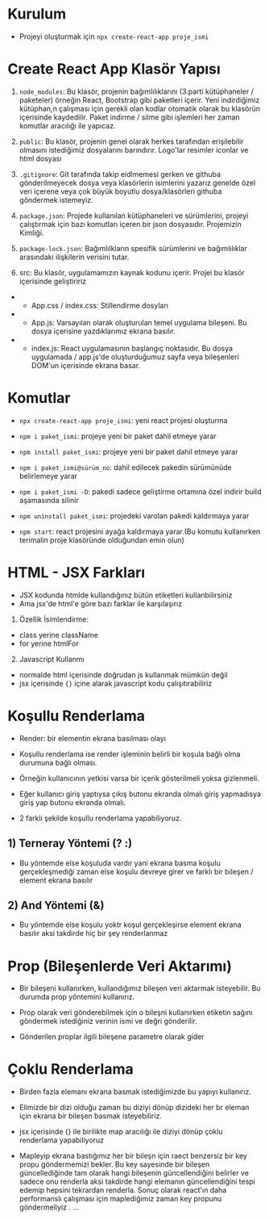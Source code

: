 # Kurulum

- Projeyi oluşturmak için `npx create-react-app proje_ismi`

# Create React App Klasör Yapısı

1. `node_modules`: Bu klasör, projenin bağımlılıklarını (3.parti kütüphaneler / paketeler) örneğin React, Bootstrap gibi paketleri içerir. Yeni indirdiğimiz kütüphan,n çalışması için gerekli olan kodlar otomatik olarak bu klasörün içerisinde kaydedilir. Paket indirme / silme gibi işlemleri her zaman komutlar aracılığı ile yapıcaz.

2. `public`: Bu klasör, projenin genel olarak herkes tarafından erişilebilir olmasını istediğimiz dosyalarını barındırır. Logo'lar resimler iconlar ve html dosyası

3. `.gitignore`: Git tarafında takip eidlmemesi gerken ve githuba gönderilmeyecek dosya veya klasörlerin isimlerini yazarız genelde özel veri içerene veya çok büyük boyutlu dosya/klasörleri githuba göndermek istemeyiz.

4. `package.json`: Projede kullanılan kütüphaneleri ve sürümlerini, projeyi çalıştırmak için bazı komutları içeren bir json dosyasıdır. Projemizin Kimliği.

5. `package-lock.json`: Bağımlılkların spesifik sürümlerini ve bağımlılıklar arasındaki ilişkilerin verisini tutar.

6. src: Bu klasör, uygulamamızın kaynak kodunu içerir. Projei bu klasör içerisinde geliştiririz

- - App.css / index.css: Stillendirme dosyları

- - App.js: Varsayılan olarak oluşturulan temel uygulama bileşeni. Bu dosya içerisine yazdıklarımız ekrana basılır.

- - index.js: React uygulamasının başlangıç noktasıdır. Bu dosya uygulamada / app.js'de oluşturduğumuz sayfa veya bileşenleri DOM'un içerisinde ekrana basar.

# Komutlar

- `npx create-react-app proje_ismi`: yeni react projesi oluşturma

- `npm i paket_ismi`: projeye yeni bir paket dahil etmeye yarar

- `npm install paket_ismi`: projeye yeni bir paket dahil etmeye yarar

- `npm i paket_ismi@sürüm_no`: dahil edilecek pakedin sürümünüde belirlemeye yarar

- `npm i paket_ismi -D`: pakedi sadece geliştirme ortamına özel indirir build aşamasında silinir

- `npm uninstall paket_ismi`: projedeki varolan pakedi kaldırmaya yarar

- `npm start`: react projesini ayağa kaldırmaya yarar.(Bu komutu kullanırken terimalin proje klasöründe olduğundan emin olun)

# HTML - JSX Farkları

- JSX kodunda htmlde kullandığınız bütün etiketleri kullanbilirsiniz
- Ama jsx'de html'e göre bazı farklar ile karşılaşırız

1. Özellik İsimlendirme:

- class yerine className
- for yerine htmlFor

2. Javascript Kullanmı

- normalde html içerisinde doğrudan js kullanmak mümkün değil
- jsx içerisinde `{}` içine alarak javascript kodu çalışıtırabiliriz

# Koşullu Renderlama

- Render: bir elementin ekrana basılması olayı

- Koşullu renderlama ise render işleminin belirli bir koşula bağlı olma durumuna bağlı olması.

- Örneğin kullanıcının yetkisi varsa bir içerik gösterilmeli yoksa gizlenmeli.

- Eğer kullanıcı giriş yaptıysa çıkış butonu ekranda olmalı giriş yapmadısya giriş yap butonu ekranda olmalı.

- 2 farklı şekilde koşullu renderlama yapabiliyoruz.

## 1) Terneray Yöntemi (? :)

- Bu yöntemde else koşuluda vardır yani ekrana basma koşulu gerçekleşmediği zaman else koşulu devreye girer ve farklı bir bileşen / element ekrana basılır

## 2) And Yöntemi (&)

- Bu yöntemde else koşulu yoktr koşul gerçekleşirse element ekrana basılır aksi takdirde hiç bir şey renderlanmaz

# Prop (Bileşenlerde Veri Aktarımı)

- Bir bileşeni kullanırken, kullandığımız bileşen veri aktarmak isteyebilir. Bu durumda prop yöntemini kullanırız.

- Prop olarak veri gönderebilmek için o bileşni kullanırken etiketin sağını göndermek istediğiniz verinin ismi ve değri gönderilir.

- Gönderilen proplar ilgili bileşene parametre olarak gider

# Çoklu Renderlama

- Birden fazla elemanı ekrana basmak istediğimizde bu yapıyı kullanırız.

- Elimizde bir dizi olduğu zaman bu diziyi dönüp dizideki her br eleman için ekrana bir bileşen basmak isteyebiliriz.

- jsx içerisinde {} ile birilikte map aracılığı ile diziyi dönüp çoklu renderlama yapabiliyoruz

- Mapleyip ekrana bastığımız her bir bileşn için raect benzersiz bir key propu göndermemizi bekler. Bu key sayesinde bir bileşen güncellediğinde tam olarak hangi bileşenin güncellendiğini belirler ve sadece onu renderla aksi takdirde hangi elemanın güncellendiğini tespi edemip hepsini tekrardan renderla. Sonuç olarak react'ın daha performanslı çalışması için maplediğimiz zaman key propunu göndermeliyiz
  .
  ...

